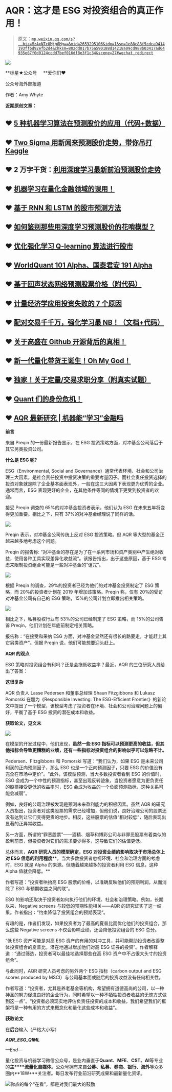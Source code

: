 # AQR：这才是 ESG 对投资组合的真正作用！

> 原文：[`mp.weixin.qq.com/s?__biz=MzAxNTc0Mjg0Mg==&mid=2653295106&idx=1&sn=1e88c88f5cdca9414193ffbd92efb2d4&chksm=802dd017b75a590188d14218a09cd988b03417ad64935e67f0d0124ccdd7bef016df8e3f1c34&scene=27#wechat_redirect`](http://mp.weixin.qq.com/s?__biz=MzAxNTc0Mjg0Mg==&mid=2653295106&idx=1&sn=1e88c88f5cdca9414193ffbd92efb2d4&chksm=802dd017b75a590188d14218a09cd988b03417ad64935e67f0d0124ccdd7bef016df8e3f1c34&scene=27#wechat_redirect)

![](img/34178214a765d0578fea405af887f201.png)

**标星★公众号     **爱你们♥   

公众号海外部报道

作者：Amy Whyte

**近期原创文章：**

## ♥ [5 种机器学习算法在预测股价的应用（代码+数据）](https://mp.weixin.qq.com/s?__biz=MzAxNTc0Mjg0Mg==&mid=2653290588&idx=1&sn=1d0409ad212ea8627e5d5cedf61953ac&chksm=802dc249b75a4b5fa245433320a4cc9da1a2cceb22df6fb1a28e5b94ff038319ae4e7ec6941f&token=1298662931&lang=zh_CN&scene=21#wechat_redirect)

## ♥ [Two Sigma 用新闻来预测股价走势，带你吊打 Kaggle](https://mp.weixin.qq.com/s?__biz=MzAxNTc0Mjg0Mg==&mid=2653290456&idx=1&sn=b8d2d8febc599742e43ea48e3c249323&chksm=802e3dcdb759b4db9279c689202101b6b154fb118a1c1be12b52e522e1a1d7944858dbd6637e&token=1330520237&lang=zh_CN&scene=21#wechat_redirect)

## ♥ 2 万字干货：[利用深度学习最新前沿预测股价走势](https://mp.weixin.qq.com/s?__biz=MzAxNTc0Mjg0Mg==&mid=2653290080&idx=1&sn=06c50cefe78a7b24c64c4fdb9739c7f3&chksm=802e3c75b759b563c01495d16a638a56ac7305fc324ee4917fd76c648f670b7f7276826bdaa8&token=770078636&lang=zh_CN&scene=21#wechat_redirect)

## ♥ [机器学习在量化金融领域的误用！](http://mp.weixin.qq.com/s?__biz=MzAxNTc0Mjg0Mg==&mid=2653292984&idx=1&sn=3e7efe9fe9452c4a5492d2175b4159ef&chksm=802dcbadb75a42bbdce895c49070c3f552dc8c983afce5eeac5d7c25974b7753e670a0162c89&scene=21#wechat_redirect)

## ♥ [基于 RNN 和 LSTM 的股市预测方法](https://mp.weixin.qq.com/s?__biz=MzAxNTc0Mjg0Mg==&mid=2653290481&idx=1&sn=f7360ea8554cc4f86fcc71315176b093&chksm=802e3de4b759b4f2235a0aeabb6e76b3e101ff09b9a2aa6fa67e6e824fc4274f68f4ae51af95&token=1865137106&lang=zh_CN&scene=21#wechat_redirect)

## ♥ [如何鉴别那些用深度学习预测股价的花哨模型？](https://mp.weixin.qq.com/s?__biz=MzAxNTc0Mjg0Mg==&mid=2653290132&idx=1&sn=cbf1e2a4526e6e9305a6110c17063f46&chksm=802e3c81b759b597d3dd94b8008e150c90087567904a29c0c4b58d7be220a9ece2008956d5db&token=1266110554&lang=zh_CN&scene=21#wechat_redirect)

## ♥ [优化强化学习 Q-learning 算法进行股市](https://mp.weixin.qq.com/s?__biz=MzAxNTc0Mjg0Mg==&mid=2653290286&idx=1&sn=882d39a18018733b93c8c8eac385b515&chksm=802e3d3bb759b42d1fc849f96bf02ae87edf2eab01b0beecd9340112c7fb06b95cb2246d2429&token=1330520237&lang=zh_CN&scene=21#wechat_redirect)

## ♥ [WorldQuant 101 Alpha、国泰君安 191 Alpha](https://mp.weixin.qq.com/s?__biz=MzAxNTc0Mjg0Mg==&mid=2653290927&idx=1&sn=ecca60811da74967f33a00329a1fe66a&chksm=802dc3bab75a4aac2bb4ccff7010063cc08ef51d0bf3d2f71621cdd6adece11f28133a242a15&token=48775331&lang=zh_CN&scene=21#wechat_redirect)

## ♥ [基于回声状态网络预测股票价格（附代码）](https://mp.weixin.qq.com/s?__biz=MzAxNTc0Mjg0Mg==&mid=2653291171&idx=1&sn=485a35e564b45046ff5a07c42bba1743&chksm=802dc0b6b75a49a07e5b91c512c8575104f777b39d0e1d71cf11881502209dc399fd6f641fb1&token=48775331&lang=zh_CN&scene=21#wechat_redirect)

## ♥ [计量经济学应用投资失败的 7 个原因](https://mp.weixin.qq.com/s?__biz=MzAxNTc0Mjg0Mg==&mid=2653292186&idx=1&sn=87501434ae16f29afffec19a6884ee8d&chksm=802dc48fb75a4d99e0172bf484cdbf6aee86e36a95037847fd9f070cbe7144b4617c2d1b0644&token=48775331&lang=zh_CN&scene=21#wechat_redirect)

## ♥ [配对交易千千万，强化学习最 NB！（文档+代码）](http://mp.weixin.qq.com/s?__biz=MzAxNTc0Mjg0Mg==&mid=2653292915&idx=1&sn=13f4ddebcd209b082697a75544852608&chksm=802dcb66b75a4270ceb19fac90eb2a70dc05f5b6daa295a7d31401aaa8697bbb53f5ff7c05af&scene=21#wechat_redirect)

## ♥ [关于高盛在 Github 开源背后的真相！](https://mp.weixin.qq.com/s?__biz=MzAxNTc0Mjg0Mg==&mid=2653291594&idx=1&sn=7703403c5c537061994396e7e49e7ce5&chksm=802dc65fb75a4f49019cec951ac25d30ec7783738e9640ec108be95335597361c427258f5d5f&token=48775331&lang=zh_CN&scene=21#wechat_redirect)

## ♥ [新一代量化带货王诞生！Oh My God！](https://mp.weixin.qq.com/s?__biz=MzAxNTc0Mjg0Mg==&mid=2653291789&idx=1&sn=e31778d1b9372bc7aa6e57b82a69ec6e&chksm=802dc718b75a4e0ea4c022e70ea53f51c48d102ebf7e54993261619c36f24f3f9a5b63437e9e&token=48775331&lang=zh_CN&scene=21#wechat_redirect)

## ♥ [独家！关于定量/交易求职分享（附真实试题）](https://mp.weixin.qq.com/s?__biz=MzAxNTc0Mjg0Mg==&mid=2653291844&idx=1&sn=3fd8b57d32a0ebd43b17fa68ae954471&chksm=802dc751b75a4e4755fcbb0aa228355cebbbb6d34b292aa25b4f3fbd51013fcf7b17b91ddb71&token=48775331&lang=zh_CN&scene=21#wechat_redirect)

## ♥ [Quant 们的身份危机！](https://mp.weixin.qq.com/s?__biz=MzAxNTc0Mjg0Mg==&mid=2653291856&idx=1&sn=729b657ede2cb50c96e92193ab16102d&chksm=802dc745b75a4e53c5018cc1385214233ec4657a3479cd7193c95aaf65642f5f45fa0e465694&token=48775331&lang=zh_CN&scene=21#wechat_redirect)

## ♥ [AQR 最新研究 | 机器能“学习”金融吗](http://mp.weixin.qq.com/s?__biz=MzAxNTc0Mjg0Mg==&mid=2653292710&idx=1&sn=e5e852de00159a96d5dcc92f349f5b58&chksm=802dcab3b75a43a5492bc98874684081eb5c5666aff32a36a0cdc144d74de0200cc0d997894f&scene=21#wechat_redirect)

**前言**

来自 Preqin 的一份最新报告显示，在 ESG 投资策略方面，对冲基金公司落后于其它另类投资公司。

**什么是 ESG 呢?**

ESG（Environmental, Social and Governance）通常代表环境、社会和公司治理三大因素，是社会责任投资中投资决策的重要考量因子。而社会责任投资选择的投资对象就是除了企业基本面表现外，一般在这三大因素下表现更为优秀的企业。通常而言，ESG 表现更好的企业，在其他条件等同的情境下更受到投资者的欢迎。

接受 Preqin 调查的 65%的对冲基金投资者表示，他们认为 ESG 在未来五年将变得更加重要。相比之下，只有 37%的对冲基金经理说了同样的话。

![](img/5aaa74beb89eae1bedd08e65f2fdb513.png)

Preqin 表示，对冲基金公司传统上反对 ESG 投资策略。但 AQR 等大型的基金正越来越多地考虑这个问题。

Preqin 的报告称: “对冲基金的存在是为了在一系列市场和资产类别中产生绝对收益，使用各种工具实现差异化收益流“。该报告指出，出于这些原因，基于 ESG 考虑来限制投资组合可能是一些对冲基金的“诅咒”。

![](img/81b9dab9a17717e452900c56e2c51ded.png)

根据 Preqin 的调查，29%的投资者已经为他们的对冲基金投资制定了 ESG 策略，而 20%的投资者计划在 2019 年增加该策略。Preqin 称，仅有 20%的受访对冲基金公司有自己的 ESG 策略，15%的公司计划立即推出相关策略。

![](img/3b9536b96915df135c17e2ec4dfc58d2.png)

相比之下，私募股权行业有 53%的公司已经制定了 ESG 策略，而 15%的公司告诉 Preqin，他们计划在年底前制定相关策略。

报告称：“在接受和采纳 ESG 方面，对冲基金显然还有很长的路要走，才能赶上其它另类资产”。但据 Preqin 说，他们可能想要迎头赶上。

**AQR 的观点**

ESG 策略对投资组合有利吗？还是会拖低收益率？最近，AQR 的三位研究人员给出了答案：  

**这很复杂**

AQR 负责人 Lasse Pedersen 和董事总经理 Shaun Fitzgibbons 和 Lukasz Pomorski 在题为《Responsible Investing: The ESG-Efficient Frontier》的新论文中提出了一个模型，该模型考虑了投资者在环境、社会和公司治理问题上的偏好，平衡了基于 ESG 投资的潜在成本和收益。

**获取论文，见文末**

![](img/c08f9d1b1b6599ff3bc24038d453596b.png)

在模型的开发过程中，他们发现，**虽然一些 ESG 指标可以预测更高的收益，但其他指标会导致更糟糕的业绩，还有一些指标对投资组合的影响似乎可以忽略不计。**

Pedersen、Fitzgibbons 和 Pomorski 写道：“我们认为，如果 ESG 是未来公司利润的正向预测因子，那么 ESG 也是一个正向预测因子，只要 ESG 的价值没有完全在市场中定价”。“此外，该模型预测，当大多数投资者看到 ESG 的价值时，ESG 会成为一个中性的预测指标，甚至出现反转迹象，当投资者愿意为更负责任的股票接受更低的收益率时，ESG 会成为收益的一个负面预测指标，这种关系可能会减弱”。

例如，良好的公司治理被发现是预测未来盈利能力的积极因素。虽然 AQR 的研究人员指出，投资者对这类股票的需求已经增加，但他们说，良好治理公司的股票还没有达到让它们变得更贵的地步。相反，这些股票的估值“相对较低”，随后表现出显著的正异常收益。

另一方面，所谓的“罪恶股票”——酒精、烟草和博彩公司与非罪恶股票有着类似的盈利前景，但投资者对它们的需求要少得多，这导致它们的估值更低。

总体而言，**AQR 研究人员的模型确定，ESG 对投资业绩的影响取决于市场总体上对 ESG 信息的利用程度****。当大多数投资者忽视环境、社会和治理方面的考虑时，ESG 就是 Alpha 的来源。但随着越来越多的投资者利用 ESG 信息，这种 Alpha 值就会降低。**

作者写道：“投资者哄抬高 ESG 股票的价格，以准确反映他们的预期利润，从而消除了 ESG 与预期收益之间的联”。

ESG 的影响还取决于投资者如何执行他们的环境、社会和治理策略。例如，长期以来，Negative screens 与较低的预期性能相关——AQR 的研究证实了这一结果。作者指出：“约束降低了投资组合的预期表现”。

有趣的是，作者们发现，如果投资者为了最高的夏普比而优化他们的投资组合，那么这些 Negative screens 不仅会影响业绩，还会降低投资组合的 ESG 总分。

“低 ESG 资产可能是对高 ESG 资产的有用的对冲工具，并可能帮助投资者改善整体投资组合的夏普比，潜在地通过增加他们对高 ESG 证券的投资”。作者解释道：“通过筛选，投资者可以最佳地选择那些在高 ESG 资产中不占很大头寸的投资组合”。

与此同时，AQR 研究人员考虑的另外两个 ESG 指标（carbon output and ESG scores produced by MSCI）与公司基本面或随后的投资收益没有任何相关性。

作者写道：“投资者，尤其是养老基金等机构，希望拥有道德高尚的公司，以一种神圣的努力促进良好的企业行为，同时希望以一种不牺牲投资者收益的无愧方式做到这一点”。“投资者必须现实地评估负责任投资的成本和收益，我们希望我们的框架将是一种有用的方式来概念化和量化这些成本和收益”。

**获取论文**

在**后台**输入（严格大小写）

***AQR_ESG_QIML***

*—End—*

量化投资与机器学习微信公众号，是业内垂直于**Quant**、**MFE**、**CST、AI**等专业的**主****流量化自媒体**。公众号拥有来自**公募、私募、券商、银行、海外**等众多圈内**18W+**关注者。每日发布行业前沿研究成果和最新量化资讯。

![](img/6cba9abe9f2c434df7bd9c0d0d6e1156.png)你点的每个“在看”，都是对我们最大的鼓励